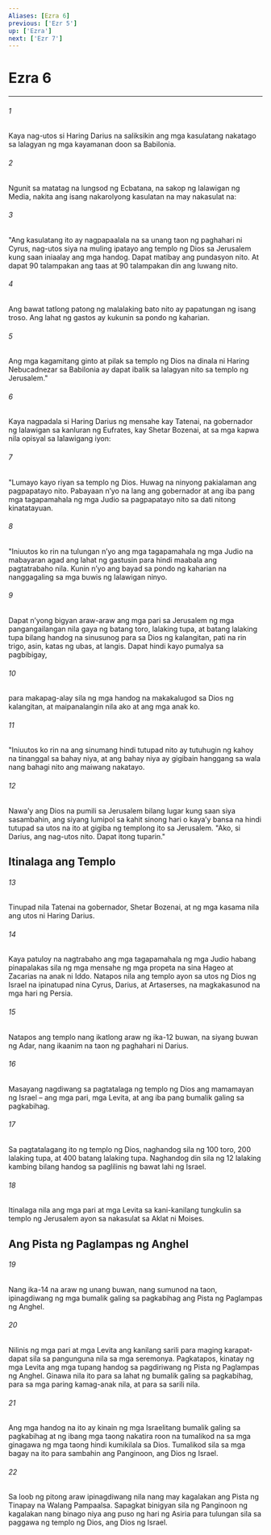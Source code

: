 ```yaml
---
Aliases: [Ezra 6]
previous: ['Ezr 5']
up: ['Ezra']
next: ['Ezr 7']
---
```

# Ezra 6

***

###### 1
Kaya nag-utos si Haring Darius na saliksikin ang mga kasulatang nakatago sa lalagyan ng mga kayamanan doon sa Babilonia. 

###### 2
Ngunit sa matatag na lungsod ng Ecbatana, na sakop ng lalawigan ng Media, nakita ang isang nakarolyong kasulatan na may nakasulat na: 

###### 3
"Ang kasulatang ito ay nagpapaalala na sa unang taon ng paghahari ni Cyrus, nag-utos siya na muling ipatayo ang templo ng Dios sa Jerusalem kung saan iniaalay ang mga handog. Dapat matibay ang pundasyon nito. At dapat 90 talampakan ang taas at 90 talampakan din ang luwang nito. 

###### 4
Ang bawat tatlong patong ng malalaking bato nito ay papatungan ng isang troso. Ang lahat ng gastos ay kukunin sa pondo ng kaharian. 

###### 5
Ang mga kagamitang ginto at pilak sa templo ng Dios na dinala ni Haring Nebucadnezar sa Babilonia ay dapat ibalik sa lalagyan nito sa templo ng Jerusalem." 

###### 6
Kaya nagpadala si Haring Darius ng mensahe kay Tatenai, na gobernador ng lalawigan sa kanluran ng Eufrates, kay Shetar Bozenai, at sa mga kapwa nila opisyal sa lalawigang iyon: 

###### 7
"Lumayo kayo riyan sa templo ng Dios. Huwag na ninyong pakialaman ang pagpapatayo nito. Pabayaan nʼyo na lang ang gobernador at ang iba pang mga tagapamahala ng mga Judio sa pagpapatayo nito sa dati nitong kinatatayuan. 

###### 8
"Iniuutos ko rin na tulungan nʼyo ang mga tagapamahala ng mga Judio na mabayaran agad ang lahat ng gastusin para hindi maabala ang pagtatrabaho nila. Kunin nʼyo ang bayad sa pondo ng kaharian na nanggagaling sa mga buwis ng lalawigan ninyo. 

###### 9
Dapat nʼyong bigyan araw-araw ang mga pari sa Jerusalem ng mga pangangailangan nila gaya ng batang toro, lalaking tupa, at batang lalaking tupa bilang handog na sinusunog para sa Dios ng kalangitan, pati na rin trigo, asin, katas ng ubas, at langis. Dapat hindi kayo pumalya sa pagbibigay, 

###### 10
para makapag-alay sila ng mga handog na makakalugod sa Dios ng kalangitan, at maipanalangin nila ako at ang mga anak ko. 

###### 11
"Iniuutos ko rin na ang sinumang hindi tutupad nito ay tutuhugin ng kahoy na tinanggal sa bahay niya, at ang bahay niya ay gigibain hanggang sa wala nang bahagi nito ang maiwang nakatayo. 

###### 12
Nawaʼy ang Dios na pumili sa Jerusalem bilang lugar kung saan siya sasambahin, ang siyang lumipol sa kahit sinong hari o kayaʼy bansa na hindi tutupad sa utos na ito at gigiba ng templong ito sa Jerusalem. "Ako, si Darius, ang nag-utos nito. Dapat itong tuparin." 

## Itinalaga ang Templo 

###### 13
Tinupad nila Tatenai na gobernador, Shetar Bozenai, at ng mga kasama nila ang utos ni Haring Darius. 

###### 14
Kaya patuloy na nagtrabaho ang mga tagapamahala ng mga Judio habang pinapalakas sila ng mga mensahe ng mga propeta na sina Hageo at Zacarias na anak ni Iddo. Natapos nila ang templo ayon sa utos ng Dios ng Israel na ipinatupad nina Cyrus, Darius, at Artaserses, na magkakasunod na mga hari ng Persia. 

###### 15
Natapos ang templo nang ikatlong araw ng ika-12 buwan, na siyang buwan ng Adar, nang ikaanim na taon ng paghahari ni Darius. 

###### 16
Masayang nagdiwang sa pagtatalaga ng templo ng Dios ang mamamayan ng Israel – ang mga pari, mga Levita, at ang iba pang bumalik galing sa pagkabihag. 

###### 17
Sa pagtatalagang ito ng templo ng Dios, naghandog sila ng 100 toro, 200 lalaking tupa, at 400 batang lalaking tupa. Naghandog din sila ng 12 lalaking kambing bilang handog sa paglilinis ng bawat lahi ng Israel. 

###### 18
Itinalaga nila ang mga pari at mga Levita sa kani-kanilang tungkulin sa templo ng Jerusalem ayon sa nakasulat sa Aklat ni Moises.

## Ang Pista ng Paglampas ng Anghel 

###### 19
Nang ika-14 na araw ng unang buwan, nang sumunod na taon, ipinagdiwang ng mga bumalik galing sa pagkabihag ang Pista ng Paglampas ng Anghel. 

###### 20
Nilinis ng mga pari at mga Levita ang kanilang sarili para maging karapat-dapat sila sa pangunguna nila sa mga seremonya. Pagkatapos, kinatay ng mga Levita ang mga tupang handog sa pagdiriwang ng Pista ng Paglampas ng Anghel. Ginawa nila ito para sa lahat ng bumalik galing sa pagkabihag, para sa mga paring kamag-anak nila, at para sa sarili nila. 

###### 21
Ang mga handog na ito ay kinain ng mga Israelitang bumalik galing sa pagkabihag at ng ibang mga taong nakatira roon na tumalikod na sa mga ginagawa ng mga taong hindi kumikilala sa Dios. Tumalikod sila sa mga bagay na ito para sambahin ang Panginoon, ang Dios ng Israel. 

###### 22
Sa loob ng pitong araw ipinagdiwang nila nang may kagalakan ang Pista ng Tinapay na Walang Pampaalsa. Sapagkat binigyan sila ng Panginoon ng kagalakan nang binago niya ang puso ng hari ng Asiria para tulungan sila sa paggawa ng templo ng Dios, ang Dios ng Israel.
